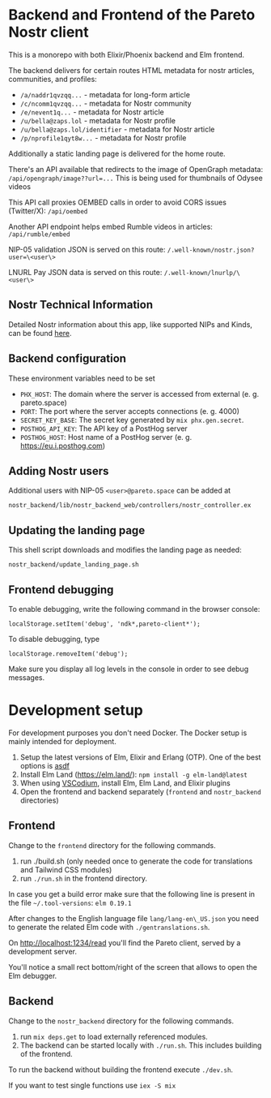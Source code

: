 # Backend and Frontend of the Pareto Nostr client
This is a monorepo with both Elixir/Phoenix backend and Elm frontend.

The backend delivers for certain routes HTML metadata for nostr articles, communities, and profiles:
- `/a/naddr1qvzqq...`            - metadata for long-form article
- `/c/ncomm1qvzqq...`            - metadata for Nostr community
- `/e/nevent1q...`               - metadata for Nostr article
- `/u/bella@zaps.lol`            - metadata for Nostr profile
- `/u/bella@zaps.lol/identifier` - metadata for Nostr article
- `/p/nprofile1qyt8w...` 	       - metadata for Nostr profile

Additionally a static landing page is delivered for the home route.

There's an API available that redirects to the image of OpenGraph metadata:
`/api/opengraph/image??url=...`
This is being used for thumbnails of Odysee videos

This API call proxies OEMBED calls in order to avoid CORS issues (Twitter/X):
`/api/oembed`

Another API endpoint helps embed Rumble videos in articles:
`/api/rumble/embed`

NIP-05 validation JSON is served on this route:
`/.well-known/nostr.json?user=\<user\>`

LNURL Pay JSON data is served on this route:
`/.well-known/lnurlp/\<user\>`

## Nostr Technical Information
Detailed Nostr information about this app, like supported NIPs and Kinds, can be found [here](frontend/static/md/tech-details.md).

## Backend configuration

These environment variables need to be set
- `PHX_HOST`: The domain where the server is accessed from external (e. g. pareto.space)
- `PORT`: The port where the server accepts connections (e. g. 4000)
- `SECRET_KEY_BASE`: The secret key generated by `mix phx.gen.secret`.
- `POSTHOG_API_KEY`: The API key of a PostHog server
- `POSTHOG_HOST`: Host name of a PostHog server (e. g. <https://eu.i.posthog.com>)

## Adding Nostr users
Additional users with NIP-05 `<user>@pareto.space` can be added at
```
nostr_backend/lib/nostr_backend_web/controllers/nostr_controller.ex
```

## Updating the landing page
This shell script downloads and modifies the landing page as needed:
```
nostr_backend/update_landing_page.sh
```

## Frontend debugging
To enable debugging, write the following command in the browser console:
```
localStorage.setItem('debug', 'ndk*,pareto-client*');
```

To disable debugging, type
```
localStorage.removeItem('debug');
```

Make sure you display all log levels in the console in order to see debug messages.

# Development setup

For development purposes you don't need Docker. The Docker setup is mainly intended for deployment.

1. Setup the latest versions of Elm, Elixir and Erlang (OTP). One of the best options is [asdf](https://github.com/asdf-vm/asdf)
2. Install Elm Land (https://elm.land/): `npm install -g elm-land@latest`
3. When using [VSCodium](https://vscodium.com/), install Elm, Elm Land, and Elixir plugins
4. Open the frontend and backend separately (`frontend` and `nostr_backend` directories)

## Frontend
Change to the `frontend` directory for the following commands.

1. run ./build.sh (only needed once to generate the code for translations and Tailwind CSS modules)
2. run `./run.sh` in the frontend directory.

In case you get a build error make sure that the following line is present in the file `~/.tool-versions`:
`elm 0.19.1`

After changes to the English language file `lang/lang-en\_US.json` you need to generate the related Elm code with `./gentranslations.sh`.

On <http://localhost:1234/read> you'll find the Pareto client, served by a development server.

You'll notice a small rect bottom/right of the screen that allows to open the Elm debugger.

## Backend
Change to the `nostr_backend` directory for the following commands.

1. run `mix deps.get` to load externally referenced modules.
2. The backend can be started locally with `./run.sh`. This includes building of the frontend.

To run the backend without building the frontend execute `./dev.sh`.

If you want to test single functions use `iex -S mix`
